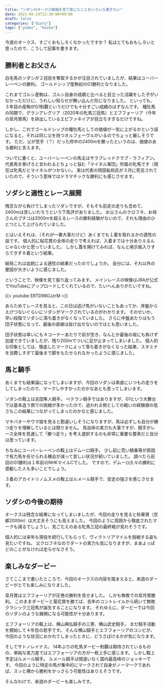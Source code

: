 ```yaml
---
title: "ソダシのオークス敗戦を見て感じたことをいろいろ書きたい"
date: 2021-05-24T22:30:00+09:00
draft: false
categories: ["diary"]
tags: ["yodan", "keiba"]
---
```


今週のオークス、すごくおもしろくなかったですか？
私はとてもおもしろいと思ったので、こうして記事を書きます。

## 勝利者とお父さん

白毛馬のソダシが２冠目を奪取するかが注目されていましたが、結果はユーバーレーベンの勝利。
ゴールドシップ産駒初のG1勝利となりました。

これまでゴルシ産駒は、ゴルシ自身の成績と比べると目立った活躍をした子がいなかっただけに、うれしい知らせが舞い込んだ形になりました。
といっても、３年目の産駒がG1制覇というだけでも十分すごい成績のはずなんです。
種牡馬の同期で、グランアレグリア（2020年の牝馬三冠馬）とエフフォーリア（今年の皐月賞馬）を排出しているエピファネイアが目立ちすぎるだけですね。

しかし、これでゴールドシップの種牡馬としての価値が一気に上がるかという話になると、それは同じ父を持つオルフェーヴルがいるのでちょっと厳しそうです。
ただ、父が苦手（？）だった府中の2400mを勝ったというのは、価値のある勝利と言えます。

ついでに書くと、ユーバーレーベンの馬主はサラブレッドクラブ・ラフィアン。
代表馬を挙げろと言われるとちょっと悩む「マイネル軍団」所属の牝馬です（現在は牝馬だとマイネルがつかない）。
実は代表の岡田紘和氏が３月に死去されていたので、そういう意味ではドラマチックな勝利にも感じさせます。

## ソダシと適性とレース展開

残念ながら負けてしまったソダシですが、そもそも前走の走りも含めて、2400mは苦しいだろうという下馬評がありました。
お父さんのクロフネ、お母さんのブチコは2000mを超えるレースの勝利経験がないので、それも理由のひとつとして上げられていました。

とはいえそれは、（それが一番大事だけど）あくまでも１着を取れるかの適性の話です。
個人的に桜花賞の全体の走りで考えれば、入着までは十分ありえるんじゃないかと思っていました。
しかし蓋を開けてみれば、なんと掲示板入りすらできず８着という結果。

結局これは血統による適性の結果だったのでしょうか。
自分には、それ以外の要因が大きいように感じました。

ということで、映像を見て振り返ってみます。
メインレースの映像はJRAが公式でYouTubeにアップロードしてくれているので、たいへんありがたいですね。

{{< youtube ERTD98OJzrM >}}

あらためてレースを見ると、この日は逃げ馬がいないこともあってか、序盤からえげつないぐらいにソダシがマークされているのがわかります。
そのせいか、早い段階でソダシに落ち着きがなくなっていました。
さらに中盤あたりはもう団子状態になって、最後の直線は抜け出せないのではとも思いました。

団子状態は幸いにも４コーナーあたりで前が空き、なんとか最後の坂にも負けず加速できていましたが、残り200mでついに足が止まってしまいました。
個人的な印象としては、徹底したマークによって落ち着きがなくなった結果、スタミナを消費しすぎて最後まで脚をもたせられなかったように感じました。

<!--
こうしたえげつない包囲網を見ると、自分はテイエムオペラオーの有馬記念を思い出します。
こちらも画質は荒いですが、JRAが公式で公開してくれています。

{{< youtube OjdiFWhZJs4 >}}

オペラオーはこうして、もっとすごい包囲網の中をかいくぐって勝利しましたが、ただ当時のオペラオーは古馬です。
ウマ娘で言うところのシニア時代です。
3歳のクラシック期前半で、同様の走りを期待するのは酷です。
-->

## 馬と騎手

あくまでも結果論になってしまいますが、今回のソダシは素直にいつもの走りをしてしまったので、マークしやすかったのかなあとも思ってしまいます。

ソダシの鞍上は吉田隼人騎手。
ベテラン騎手ではありますが、G1という大舞台では基本追う側での挑戦が多かったので、追われる側としての戦いの経験値の低さもこの結果につながってしまったのかなと感じました。

マキバオーやウマ娘を見ると勘違いしそうになりますが、馬は必ずしも自分が勝つ走りを理解しているとは限りません。
馬自体の実力も大事ですが、騎手がレース全体を見通して「勝つ走り」を考え選択するのも非常に重要な要素だと自分は思っています。

ちなみにユーバーレーベンの鞍上はデムーロ騎手。
少し前に荒い騎乗等が原因で有力馬を任せられる機会が減って苦しい状況が続いていました。
調べたら前回のG1勝利は１年前のNHKマイルCでした。
ですので、デムーロ久々の勝利に感動した人も多いことでしょう。

３着のアカイトリノムスメの鞍上はルメール騎手で、安定の強さを感じさせます。

## ソダシの今後の期待

オークスは残念な結果になってしまいましたが、今回の走りを見ると秋華賞（京都2000m）は大丈夫そうにも見えました。
今回のように周囲から徹底されたマークも減るでしょうし、見ごたえのある牝馬三冠の最終戦が見れそうです。

個人的には来年も現役を続行してもらって、ヴィクトリアマイルを挑戦する姿も見たいですね。
父クロフネなのでダートの実力も気になりますが、まあよっぽどのことがなければ走らせなさそう。

## 楽しみなダービー

さてここまで書いたところで、今回のオークスの内容を踏まえると、来週のダービーがとても楽しみになりました。

皐月賞はエフフォーリアが圧巻の勝利を見せました。
しかも無敗での皐月賞勝利。
このままダービーと菊花賞を勝てば、去年のコントレイルから続いて無敗クラシック三冠馬が誕生することになります。
それゆえに、ダービーでは今回のソダシのような展開になる可能性が十分あります。

エフフォーリアの鞍上は、横山典弘騎手の三男、横山武史騎手。
まだ騎手活動を開始して４年目の若手です。
そんな横山騎手とエフフォーリアのコンビが、今回のような状況におかれてしまったときに、どうさばけるかが気になります。

そしてサトノレイナス。
14年ぶりの牝馬ダービー制覇は期待されているものの、単純な実力差ではエフフォーリアの方が一枚上手に感じます。
しかし鞍上予定はルメール騎手。
ルメール騎手は間違いなく国内最高峰のジョッキーです。
今回のように特定の馬が集中的にマークされて自身がノーマークであれば、スッと横から勝利をかっさらう可能性はありえそうです。

そんなわけで、来週のダービーも楽しみです。